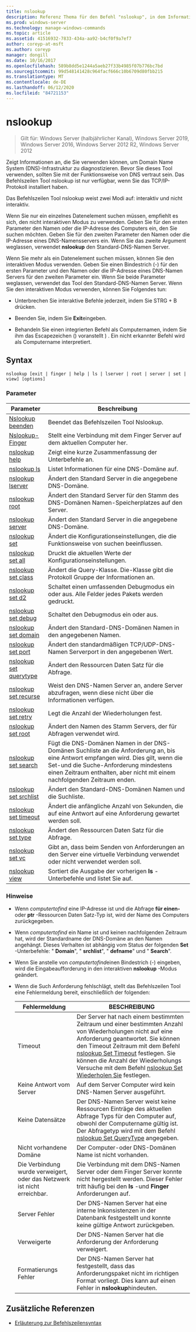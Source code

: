 ```yaml
---
title: nslookup
description: Referenz Thema für den Befehl "nslookup", in dem Informationen angezeigt werden, die Sie zur Diagnose Domain Name System (DNS)-Infrastruktur verwenden können.
ms.prod: windows-server
ms.technology: manage-windows-commands
ms.topic: article
ms.assetid: 41516932-7833-434a-aa92-b4cf0f9a7ef7
author: coreyp-at-msft
ms.author: coreyp
manager: dongill
ms.date: 10/16/2017
ms.openlocfilehash: 589b8dd5e1244a5aeb27f33b4985f07b776bc7bd
ms.sourcegitcommit: 99d548141428c964facf666c10b6709d80fbb215
ms.translationtype: MT
ms.contentlocale: de-DE
ms.lasthandoff: 06/12/2020
ms.locfileid: "84721153"
---
```

# <a name="nslookup"></a>nslookup

> Gilt für: Windows Server (halbjährlicher Kanal), Windows Server 2019, Windows Server 2016, Windows Server 2012 R2, Windows Server 2012

Zeigt Informationen an, die Sie verwenden können, um Domain Name System (DNS)-Infrastruktur zu diagnostizieren. Bevor Sie dieses Tool verwenden, sollten Sie mit der Funktionsweise von DNS vertraut sein. Das Befehlszeilen Tool nslookup ist nur verfügbar, wenn Sie das TCP/IP-Protokoll installiert haben.

Das Befehlszeilen Tool nslookup weist zwei Modi auf: interaktiv und nicht interaktiv.

Wenn Sie nur ein einzelnes Datenelement suchen müssen, empfiehlt es sich, den nicht interaktiven Modus zu verwenden. Geben Sie für den ersten Parameter den Namen oder die IP-Adresse des Computers ein, den Sie suchen möchten. Geben Sie für den zweiten Parameter den Namen oder die IP-Adresse eines DNS-Namensservers ein. Wenn Sie das zweite Argument weglassen, verwendet **nslookup** den Standard-DNS-Namen Server.

Wenn Sie mehr als ein Datenelement suchen müssen, können Sie den interaktiven Modus verwenden. Geben Sie einen Bindestrich (-) für den ersten Parameter und den Namen oder die IP-Adresse eines DNS-Namen Servers für den zweiten Parameter ein. Wenn Sie beide Parameter weglassen, verwendet das Tool den Standard-DNS-Namen Server. Wenn Sie den interaktiven Modus verwenden, können Sie Folgendes tun:

- Unterbrechen Sie interaktive Befehle jederzeit, indem Sie STRG + B drücken.

- Beenden Sie, indem Sie **Exit**eingeben.

- Behandeln Sie einen integrierten Befehl als Computernamen, indem Sie ihm das Escapezeichen () voranstellt \) . Ein nicht erkannter Befehl wird als Computername interpretiert.

## <a name="syntax"></a>Syntax

```
nslookup [exit | finger | help | ls | lserver | root | server | set | view] [options]
```

### <a name="parameters"></a>Parameter

| Parameter | Beschreibung |
| --------- | ----------- |
| [Nslookup beenden](nslookup-exit-command.md) | Beendet das Befehlszeilen Tool Nslookup. |
| [Nslookup-Finger](nslookup-finger-command.md) | Stellt eine Verbindung mit dem Finger Server auf dem aktuellen Computer her. |
| [nslookup help](nslookup-help.md) | Zeigt eine kurze Zusammenfassung der Unterbefehle an. |
| [nslookup ls](nslookup-ls.md) | Listet Informationen für eine DNS-Domäne auf. |
| [nslookup lserver](nslookup-lserver.md) | Ändert den Standard Server in die angegebene DNS-Domäne. |
| [nslookup root](nslookup-root.md) | Ändert den Standard Server für den Stamm des DNS-Domänen Namen-Speicherplatzes auf den Server. |
| [nslookup server](nslookup-server.md) | Ändert den Standard Server in die angegebene DNS-Domäne. |
| [nslookup set](nslookup-set.md) | Ändert die Konfigurationseinstellungen, die die Funktionsweise von suchen beeinflussen. |
| [nslookup set all](nslookup-set-all.md) | Druckt die aktuellen Werte der Konfigurationseinstellungen. |
| [nslookup set class](nslookup-set-class.md) | Ändert die Query-Klasse. Die-Klasse gibt die Protokoll Gruppe der Informationen an. |
| [nslookup set d2](nslookup-set-d2.md) | Schaltet einen umfassenden Debugmodus ein oder aus. Alle Felder jedes Pakets werden gedruckt. |
| [nslookup set debug](nslookup-set-debug.md) | Schaltet den Debugmodus ein oder aus. |
| [nslookup set domain](nslookup-set-domain.md) | Ändert den Standard-DNS-Domänen Namen in den angegebenen Namen. |
| [nslookup set port](nslookup-set-port.md) | Ändert den standardmäßigen TCP/UDP-DNS-Namen Serverport in den angegebenen Wert. |
| [nslookup set querytype](nslookup-set-querytype.md) | Ändert den Ressourcen Daten Satz für die Abfrage. |
| [nslookup set recurse](nslookup-set-recurse.md) | Weist den DNS-Namen Server an, andere Server abzufragen, wenn diese nicht über die Informationen verfügen. |
| [nslookup set retry](nslookup-set-retry.md) | Legt die Anzahl der Wiederholungen fest. |
| [nslookup set root](nslookup-set-root.md) | Ändert den Namen des Stamm Servers, der für Abfragen verwendet wird. |
| [nslookup set search](nslookup-set-search.md) | Fügt die DNS-Domänen Namen in der DNS-Domänen Suchliste an die Anforderung an, bis eine Antwort empfangen wird. Dies gilt, wenn die Set-und die Suche-Anforderung mindestens einen Zeitraum enthalten, aber nicht mit einem nachfolgenden Zeitraum enden. |
| [nslookup set srchlist](nslookup-set-srchlist.md) | Ändert den Standard-DNS-Domänen Namen und die Suchliste. |
| [nslookup set timeout](nslookup-set-timeout.md) | Ändert die anfängliche Anzahl von Sekunden, die auf eine Antwort auf eine Anforderung gewartet werden soll. |
| [nslookup set type](nslookup-set-type.md) | Ändert den Ressourcen Daten Satz für die Abfrage. |
| [nslookup set vc](nslookup-set-vc.md) | Gibt an, dass beim Senden von Anforderungen an den Server eine virtuelle Verbindung verwendet oder nicht verwendet werden soll. |
| [nslookup view](nslookup-view.md) | Sortiert die Ausgabe der vorherigen **ls** -Unterbefehle und listet Sie auf. |

### <a name="remarks"></a>Hinweise

- Wenn *computertofind* eine IP-Adresse ist und die Abfrage **für einen-** oder **ptr** -Ressourcen Daten Satz-Typ ist, wird der Name des Computers zurückgegeben.

- Wenn *computertofind* ein Name ist und keinen nachfolgenden Zeitraum hat, wird der Standardname der DNS-Domäne an den Namen angehängt. Dieses Verhalten ist abhängig vom Status der folgenden **Set** -Unterbefehle: " **Domain**", " **srchlist**", " **defname**" und " **Search**".

- Wenn Sie anstelle von *computertofind*einen Bindestrich (-) eingeben, wird die Eingabeaufforderung in den interaktiven **nslookup** -Modus geändert.

- Wenn die Such Anforderung fehlschlägt, stellt das Befehlszeilen Tool eine Fehlermeldung bereit, einschließlich der folgenden:

  | Fehlermeldung | BESCHREIBUNG |
  | ------------- | ----------- |
  | Timeout |Der Server hat nach einem bestimmten Zeitraum und einer bestimmten Anzahl von Wiederholungen nicht auf eine Anforderung geantwortet. Sie können den Timeout Zeitraum mit dem Befehl [nslookup Set Timeout](nslookup-set-timeout.md) festlegen. Sie können die Anzahl der Wiederholungs Versuche mit dem Befehl [nslookup Set Wiederholen Sie](nslookup-set-retry.md) festlegen. |
  | Keine Antwort vom Server | Auf dem Server Computer wird kein DNS-Namen Server ausgeführt. |
  | Keine Datensätze | Der DNS-Namen Server weist keine Ressourcen Einträge des aktuellen Abfrage Typs für den Computer auf, obwohl der Computername gültig ist. Der Abfragetyp wird mit dem Befehl [nslookup Set QueryType](nslookup-set-querytype.md) angegeben. |
  | Nicht vorhandene Domäne | Der Computer-oder DNS-Domänen Name ist nicht vorhanden. |
  | Die Verbindung wurde verweigert, oder das Netzwerk ist nicht erreichbar. | Die Verbindung mit dem DNS-Namen Server oder dem Finger Server konnte nicht hergestellt werden. Dieser Fehler tritt häufig bei den **ls** -und **Finger** Anforderungen auf. |
  | Server Fehler | Der DNS-Namen Server hat eine interne Inkonsistenzen in der Datenbank festgestellt und konnte keine gültige Antwort zurückgeben. |
  | Verweigerte | Der DNS-Namen Server hat die Anforderung der Anforderung verweigert. |
  | Formatierungs Fehler | Der DNS-Namen Server hat festgestellt, dass das Anforderungspaket nicht im richtigen Format vorliegt. Dies kann auf einen Fehler in **nslookup**hindeuten. |

## <a name="additional-references"></a>Zusätzliche Referenzen

- [Erläuterung zur Befehlszeilensyntax](command-line-syntax-key.md)
